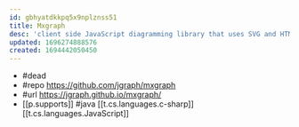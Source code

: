 ```yaml
---
id: gbhyatdkkpq5x9nplznss51
title: Mxgraph
desc: 'client side JavaScript diagramming library that uses SVG and HTML for rendering'
updated: 1696274888576
created: 1694442050450
---
```


- #dead
- #repo https://github.com/jgraph/mxgraph
- #url https://jgraph.github.io/mxgraph/
- [[p.supports]] #java [[t.cs.languages.c-sharp]] [[t.cs.languages.JavaScript]]